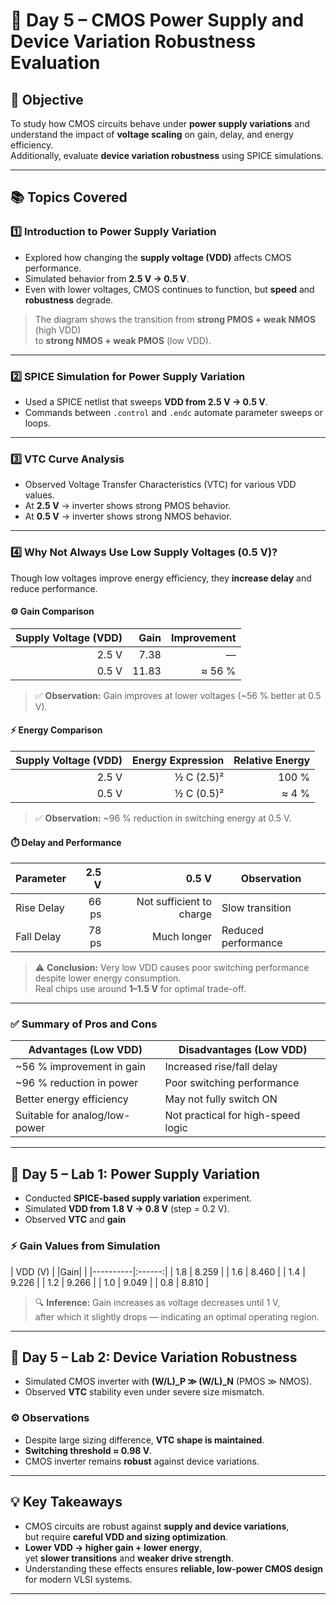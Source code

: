 # 🧠 Day 5 – CMOS Power Supply and Device Variation Robustness Evaluation

## 🎯 Objective
To study how CMOS circuits behave under **power supply variations** and understand the impact of **voltage scaling** on gain, delay, and energy efficiency.  
Additionally, evaluate **device variation robustness** using SPICE simulations.

---

## 📚 Topics Covered

### 1️⃣ Introduction to Power Supply Variation
- Explored how changing the **supply voltage (VDD)** affects CMOS performance.
- Simulated behavior from **2.5 V → 0.5 V**.
- Even with lower voltages, CMOS continues to function, but **speed** and **robustness** degrade.

> The diagram shows the transition from **strong PMOS + weak NMOS** (high VDD)  
> to **strong NMOS + weak PMOS** (low VDD).

---

### 2️⃣ SPICE Simulation for Power Supply Variation
- Used a SPICE netlist that sweeps **VDD from 2.5 V → 0.5 V**.
- Commands between `.control` and `.endc` automate parameter sweeps or loops.

---

### 3️⃣ VTC Curve Analysis
- Observed Voltage Transfer Characteristics (VTC) for various VDD values.
- At **2.5 V** → inverter shows strong PMOS behavior.  
- At **0.5 V** → inverter shows strong NMOS behavior.

---

### 4️⃣ Why Not Always Use Low Supply Voltages (0.5 V)?
Though low voltages improve energy efficiency, they **increase delay** and reduce performance.

#### ⚙️ Gain Comparison
| Supply Voltage (VDD) | Gain | Improvement |
|----------------------:|------:|-------------:|
| 2.5 V | 7.38 | — |
| 0.5 V | 11.83 | ≈ 56 % |

> ✅ **Observation:** Gain improves at lower voltages (~56 % better at 0.5 V).

#### ⚡ Energy Comparison
| Supply Voltage (VDD) | Energy Expression | Relative Energy |
|----------------------:|------------------:|----------------:|
| 2.5 V | ½ C (2.5)² | 100 % |
| 0.5 V | ½ C (0.5)² | ≈ 4 % |

> ✅ **Observation:** ~96 % reduction in switching energy at 0.5 V.

#### ⏱️ Delay and Performance
| Parameter | 2.5 V | 0.5 V | Observation |
|------------|------:|------:|-------------|
| Rise Delay | 66 ps | Not sufficient to charge | Slow transition |
| Fall Delay | 78 ps | Much longer | Reduced performance |

> ⚠️ **Conclusion:** Very low VDD causes poor switching performance despite lower energy consumption.  
> Real chips use around **1–1.5 V** for optimal trade-off.

---

### ✅ Summary of Pros and Cons
| Advantages (Low VDD) | Disadvantages (Low VDD) |
|----------------------|--------------------------|
| ~56 % improvement in gain | Increased rise/fall delay |
| ~96 % reduction in power | Poor switching performance |
| Better energy efficiency | May not fully switch ON |
| Suitable for analog/low-power | Not practical for high-speed logic |

---

## 🧪 Day 5 – Lab 1: Power Supply Variation

- Conducted **SPICE-based supply variation** experiment.
- Simulated **VDD from 1.8 V → 0.8 V** (step = 0.2 V).
- Observed **VTC** and **gain**
### ⚡ Gain Values from Simulation
| VDD (V) | |Gain| |
|----------|:------:|
| 1.8 | 8.259 |
| 1.6 | 8.460 |
| 1.4 | 9.226 |
| 1.2 | 9.266 |
| 1.0 | 9.049 |
| 0.8 | 8.810 |

> 🔍 **Inference:** Gain increases as voltage decreases until 1 V,  
> after which it slightly drops — indicating an optimal operating region.

---

## 🧪 Day 5 – Lab 2: Device Variation Robustness

- Simulated CMOS inverter with **(W/L)\_P ≫ (W/L)\_N** (PMOS ≫ NMOS).
- Observed **VTC** stability even under severe size mismatch.

### ⚙️ Observations
- Despite large sizing difference, **VTC shape is maintained**.
- **Switching threshold ≈ 0.98 V**.
- CMOS inverter remains **robust** against device variations.

---

## 💡 Key Takeaways
- CMOS circuits are robust against **supply and device variations**,  
  but require **careful VDD and sizing optimization**.
- **Lower VDD → higher gain + lower energy**,  
  yet **slower transitions** and **weaker drive strength**.
- Understanding these effects ensures **reliable, low-power CMOS design** for modern VLSI systems.

---
